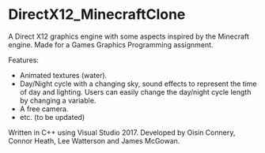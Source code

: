 # DirectX12_MinecraftClone
A Direct X12 graphics engine with some aspects inspired by the Minecraft engine. 
Made for a Games Graphics Programming assignment.

Features: 
- Animated textures (water).
- Day/Night cycle with a changing sky, sound effects to represent the time of day and lighting. Users can easily change the day/night cycle length by changing a variable.
- A free camera.
- etc. (to be updated)


Written in C++ using Visual Studio 2017.
Developed by Oisin Connery, Connor Heath, Lee Watterson and James McGowan.
